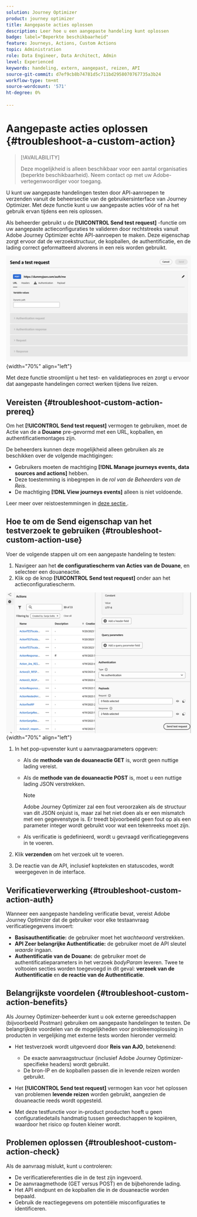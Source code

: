 ```yaml
---
solution: Journey Optimizer
product: journey optimizer
title: Aangepaste acties oplossen
description: Leer hoe u een aangepaste handeling kunt oplossen
badge: label="Beperkte beschikbaarheid"
feature: Journeys, Actions, Custom Actions
topic: Administration
role: Data Engineer, Data Architect, Admin
level: Experienced
keywords: handeling, extern, aangepast, reizen, API
source-git-commit: d7ef9cb8b74781d5c711bd2958070767735a3b24
workflow-type: tm+mt
source-wordcount: '571'
ht-degree: 0%

---
```



# Aangepaste acties oplossen {#troubleshoot-a-custom-action}

>[!AVAILABILITY]
>
>Deze mogelijkheid is alleen beschikbaar voor een aantal organisaties (beperkte beschikbaarheid). Neem contact op met uw Adobe-vertegenwoordiger voor toegang.
>

U kunt uw aangepaste handelingen testen door API-aanroepen te verzenden vanuit de beheersectie van de gebruikersinterface van Journey Optimizer. Met deze functie kunt u uw aangepaste acties vóór of na het gebruik ervan tijdens een reis oplossen.

Als beheerder gebruikt u de **[!UICONTROL Send test request]** -functie om uw aangepaste actieconfiguraties te valideren door rechtstreeks vanuit Adobe Journey Optimizer echte API-aanroepen te maken. Deze eigenschap zorgt ervoor dat de verzoekstructuur, de kopballen, de authentificatie, en de lading correct geformatteerd alvorens in een reis worden gebruikt.

![](assets/send-test-request.png){width="70%" align="left"}

Met deze functie stroomlijnt u het test- en validatieproces en zorgt u ervoor dat aangepaste handelingen correct werken tijdens live reizen.

## Vereisten {#troubleshoot-custom-action-prereq}

Om het **[!UICONTROL Send test request]** vermogen te gebruiken, moet de Actie van de a **Douane** pre-gevormd met een URL, kopballen, en authentificatiemontages zijn.

De beheerders kunnen deze mogelijkheid alleen gebruiken als ze beschikken over de volgende machtigingen:

* Gebruikers moeten de machtiging **[!DNL Manage journeys events, data sources and actions]** hebben.
* Deze toestemming is inbegrepen in de *rol van de Beheerders van de Reis*.
* De machtiging **[!DNL View journeys events]** alleen is niet voldoende.

Leer meer over reistoestemmingen in [ deze sectie ](../administration/high-low-permissions.md#journey-capability).

## Hoe te om de Send eigenschap van het testverzoek te gebruiken {#troubleshoot-custom-action-use}

Voer de volgende stappen uit om een aangepaste handeling te testen:

1. Navigeer aan het **de configuratiescherm van Acties van de Douane**, en selecteer een douaneactie.
1. Klik op de knop **[!UICONTROL Send test request]** onder aan het actieconfiguratiescherm.

![ verzendt de knoop van het testverzoek in het paneel van de Configuratie van de Actie ](assets/test-request.png){width="70%" align="left"}

1. In het pop-upvenster kunt u aanvraagparameters opgeven:

   * Als de **methode van de douaneactie GET** is, wordt geen nuttige lading vereist.
   * Als de **methode van de douaneactie POST** is, moet u een nuttige lading JSON verstrekken.

     >[!NOTE]
     >
     >Adobe Journey Optimizer zal een fout veroorzaken als de structuur van dit JSON onjuist is, maar zal het niet doen als er een mismatch met een gegevenstype is. Er treedt bijvoorbeeld geen fout op als een parameter integer wordt gebruikt voor wat een tekenreeks moet zijn.

   * Als verificatie is gedefinieerd, wordt u gevraagd verificatiegegevens in te voeren.

1. Klik **verzenden** om het verzoek uit te voeren.
1. De reactie van de API, inclusief kopteksten en statuscodes, wordt weergegeven in de interface.

## Verificatieverwerking {#troubleshoot-custom-action-auth}

Wanneer een aangepaste handeling verificatie bevat, vereist Adobe Journey Optimizer dat de gebruiker voor elke testaanvraag verificatiegegevens invoert:

* **Basisauthentificatie:** de gebruiker moet het *wachtwoord* verstrekken.
* **API Zeer belangrijke Authentificatie:** de gebruiker moet de API sleutel *waarde* ingaan.
* **Authentificatie van de Douane:** de gebruiker moet de authentificatieparameters in het verzoek *bodyParam* leveren. Twee te voltooien secties worden toegevoegd in dit geval: **verzoek van de Authentificatie** en **de reactie van de Authentificatie**.

## Belangrijkste voordelen {#troubleshoot-custom-action-benefits}

Als Journey Optimizer-beheerder kunt u ook externe gereedschappen (bijvoorbeeld Postman) gebruiken om aangepaste handelingen te testen. De belangrijkste voordelen van de mogelijkheden voor probleemoplossing in producten in vergelijking met externe tests worden hieronder vermeld:

* Het testverzoek wordt uitgevoerd door **Reis van AJO**, betekenend:

   * De exacte aanvraagstructuur (inclusief Adobe Journey Optimizer-specifieke headers) wordt gebruikt.
   * De bron-IP en de kopballen passen die in levende reizen worden gebruikt.

* Het **[!UICONTROL Send test request]** vermogen kan voor het oplossen van problemen **levende reizen** worden gebruikt, aangezien de douaneactie reeds wordt opgesteld.

* Met deze testfunctie voor in-product producten hoeft u geen configuratiedetails handmatig tussen gereedschappen te kopiëren, waardoor het risico op fouten kleiner wordt.

## Problemen oplossen {#troubleshoot-custom-action-check}

Als de aanvraag mislukt, kunt u controleren:

* De verificatiereferenties die in de test zijn ingevoerd.
* De aanvraagmethode (GET versus POST) en de bijbehorende lading.
* Het API eindpunt en de kopballen die in de douaneactie worden bepaald.
* Gebruik de reactiegegevens om potentiële misconfiguraties te identificeren.

